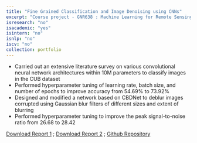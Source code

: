 ```yaml
---
title: "Fine Grained Classification and Image Denoising using CNNs"
excerpt: "Course project - GNR638 : Machine Learning for Remote Sensing - Guide : Prof. Biplab Banerjee"
isresearch: "no"
isacademic: "yes"
isintern: "no"
isnlp: "no"
iscv: "no"
collection: portfolio
---
```


* Carried out an extensive literature survey on various convolutional neural network architectures within 10M parameters to classify images in the CUB dataset
* Performed hyperparameter tuning of learning rate, batch size, and number of epochs to improve accuracy from 54.69% to 73.92%
* Designed and modified a network based on CBDNet to deblur images corrupted using Gaussian blur filters of different sizes and extent of blurring
* Performed hyperparameter tuning to improve the peak signal-to-noise ratio from 26.68 to 28.42

[Download Report 1](http://amparulekar.github.io/files/Miniproject_1.pdf) ; [Download Report 2](http://amparulekar.github.io/files/Miniproject_2.pdf) ; [Github Repository](https://github.com/Amparulekar/Machine-Learning-for-Remote-Sensing)
